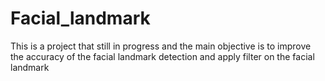 # Facial_landmark
This is a project that still in progress and the main objective is to improve the accuracy of the facial landmark detection and apply filter on the facial landmark

